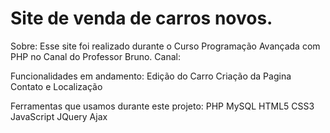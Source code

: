 # Site de venda de carros novos.

Sobre:
Esse site foi realizado durante o Curso Programação Avançada com PHP no Canal do Professor Bruno.
Canal: 

Funcionalidades em andamento:
Edição do Carro
Criação da Pagina Contato e Localização    

Ferramentas que usamos durante este projeto:
PHP
MySQL
HTML5
CSS3
JavaScript
JQuery
Ajax